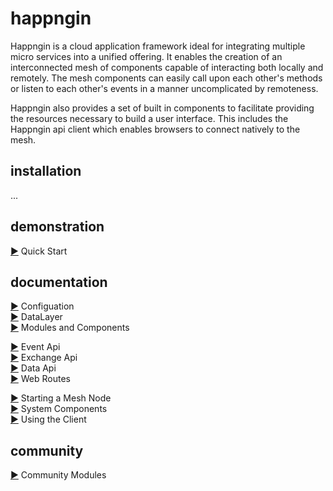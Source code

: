 # happngin

Happngin is a cloud application framework ideal for integrating multiple micro services into a unified offering. It enables the creation of an interconnected mesh of components capable of interacting both locally and remotely. The mesh components can easily call upon each other's methods or listen to each other's events in a manner uncomplicated by remoteness.

Happngin also provides a set of built in components to facilitate providing the resources necessary to build a user interface. This includes the Happngin api client which enables browsers to connect natively to the mesh.

## installation

...

## demonstration

[&#9654;](docs/quickstart.md) Quick Start<br/>

## documentation

[&#9654;](docs/configuration.md) Configuation<br/>
[&#9654;](docs/datalayer.md) DataLayer<br/>
[&#9654;](docs/modules.md) Modules and Components<br/>

[&#9654;](docs/event.md) Event Api<br/>
[&#9654;](docs/exchange.md) Exchange Api<br/>
[&#9654;](docs/data.md) Data Api<br/>
[&#9654;](docs/webroutes.md) Web Routes<br/>

[&#9654;](docs/starting.md) Starting a Mesh Node<br/>
[&#9654;](docs/system.md) System Components<br/>
[&#9654;](docs/client.md) Using the Client<br/>

## community

[&#9654;](docs/community.md) Community Modules<br/>
